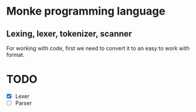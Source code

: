 # Monke programming language

## Lexing, lexer, tokenizer, scanner
For working with code, first we need to convert it to an easy to work with format.



# TODO
- [x] Lexer
- [ ] Parser
